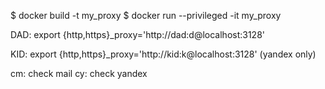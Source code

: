 $ docker build -t my_proxy
$ docker run --privileged -it my_proxy

DAD: export {http,https}_proxy='http://dad:d@localhost:3128'

KID: export {http,https}_proxy='http://kid:k@localhost:3128'
(yandex only)

cm: check mail
cy: check yandex
